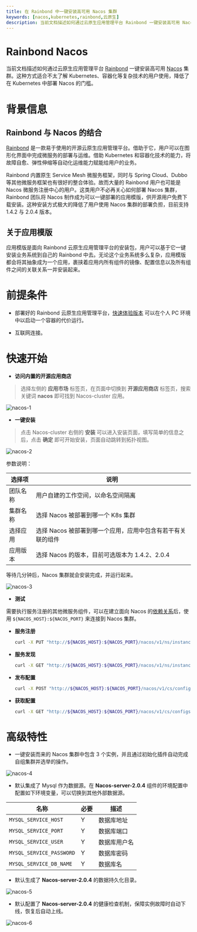 ```yaml
---
title: 在 Rainbond 中一键安装高可用 Nacos 集群
keywords: [nacos,kubernetes,rainbond,云原生]
description: 当前文档描述如何通过云原生应用管理平台 Rainbond 一键安装高可用 Nacos 集群。
---
```


# Rainbond Nacos

当前文档描述如何通过云原生应用管理平台 [Rainbond](https://www.rainbond.com/?channel=nacos) 一键安装高可用 [Nacos](https://nacos.io) 集群。这种方式适合不太了解 Kubernetes、容器化等复杂技术的用户使用，降低了在 Kubernetes 中部署 Nacos 的门槛。

# 背景信息

## Rainbond 与 Nacos 的结合

[Rainbond](https://www.rainbond.com/?channel=nacos) 是一款易于使用的开源云原生应用管理平台。借助于它，用户可以在图形化界面中完成微服务的部署与运维。借助 Kubernetes 和容器化技术的能力，将故障自愈、弹性伸缩等自动化运维能力赋能给用户的业务。

Rainbond 内置原生 Service Mesh 微服务框架，同时与 Spring Cloud、Dubbo 等其他微服务框架也有很好的整合体验。故而大量的 Rainbond 用户也可能是 Nacos 微服务注册中心的用户。这类用户不必再关心如何部署 Nacos 集群，Rainbond 团队将 Nacos 制作成为可以一键部署的应用模版，供开源用户免费下载安装。这种安装方式极大的降低了用户使用 Nacos 集群的部署负担，目前支持 1.4.2 与 2.0.4 版本。


## 关于应用模版

应用模版是面向 Rainbond 云原生应用管理平台的安装包，用户可以基于它一键安装业务系统到自己的 Rainbond 中去。无论这个业务系统多么复杂，应用模版都会将其抽象成为一个应用，裹挟着应用内所有组件的镜像、配置信息以及所有组件之间的关联关系一并安装起来。

# 前提条件

- 部署好的 Rainbond 云原生应用管理平台，[快速体验版本](https://www.rainbond.com/docs/quick-start/quick-install/?channel=nacos) 可以在个人 PC 环境中以启动一个容器的代价运行。

- 互联网连接。

# 快速开始

* **访问内置的开源应用商店**

> 选择左侧的 **应用市场** 标签页，在页面中切换到 **开源应用商店** 标签页，搜索关键词 **nacos** 即可找到 Nacos-cluster 应用。

![nacos-1](https://static.goodrain.com/wechat/nacos-cluster/nacos-cluster-1.png)

* **一键安装**

> 点击 Nacos-cluster 右侧的 **安装** 可以进入安装页面，填写简单的信息之后，点击 **确定** 即可开始安装，页面自动跳转到拓扑视图。

![nacos-2](https://static.goodrain.com/wechat/nacos-cluster/nacos-cluster-2.png)

参数说明：

| 选择项  | 说明                                |
| ---- | --------------------------------- |
| 团队名称 | 用户自建的工作空间，以命名空间隔离                 |
| 集群名称 | 选择 Nacos 被部署到哪一个 K8s 集群           |
| 选择应用 | 选择 Nacos 被部署到哪一个应用，应用中包含有若干有关联的组件 |
| 应用版本 | 选择 Nacos 的版本，目前可选版本为 1.4.2、2.0.4  |

等待几分钟后，Nacos 集群就会安装完成，并运行起来。

![nacos-3](https://static.goodrain.com/wechat/nacos-cluster/nacos-cluster-3.png)

* **测试**

需要执行服务注册的其他微服务组件，可以在建立面向 Nacos 的[依赖关系](https://www.rainbond.com/docs/use-manual/user-manual/component-connection/regist_and_discover)后，使用 `${NACOS_HOST}:${NACOS_PORT}` 来连接到 Nacos 集群。

* **服务注册**
  
  ```bash
  curl -X PUT "http://${NACOS_HOST}:${NACOS_PORT}/nacos/v1/ns/instance?serviceName=nacos.naming.serviceName&ip=20.18.7.10&port=8080"
  ```

* **服务发现**
  
  ```bash
  curl -X GET "http://${NACOS_HOST}:${NACOS_PORT}/nacos/v1/ns/instance/list?serviceName=nacos.naming.serviceName"
  ```

* **发布配置**
  
  ```bash
  curl -X POST "http://${NACOS_HOST}:${NACOS_PORT}/nacos/v1/cs/configs?dataId=nacos.cfg.dataId&group=test&content=helloWorld"
  ```

* **获取配置**
  
  ```bash
  curl -X GET "http://${NACOS_HOST}:${NACOS_PORT}/nacos/v1/cs/configs?dataId=nacos.cfg.dataId&group=test"
  ```

# 高级特性

- 一键安装而来的 Nacos 集群中包含 3 个实例，并且通过初始化插件自动完成自组集群并选举的操作。

![nacos-4](https://static.goodrain.com/wechat/nacos-cluster/nacos-cluster-4.png)

- 默认集成了 Mysql 作为数据源。在 **Nacos-server-2.0.4** 组件的环境配置中配置如下环境变量，可以切换到其他外部数据源。

| 名称                       | 必要  | 描述     |
| ------------------------ | --- | ------ |
| `MYSQL_SERVICE_HOST`     | Y   | 数据库地址  |
| `MYSQL_SERVICE_PORT`     | Y   | 数据库端口  |
| `MYSQL_SERVICE_USER`     | Y   | 数据库用户名 |
| `MYSQL_SERVICE_PASSWORD` | Y   | 数据库密码  |
| `MYSQL_SERVICE_DB_NAME`  | Y   | 数据库名   |

- 默认生成了 **Nacos-server-2.0.4** 的数据持久化目录。

![nacos-5](https://static.goodrain.com/wechat/nacos-cluster/nacos-cluster-5.png)

- 默认配置了 **Nacos-server-2.0.4** 的健康检查机制，保障实例故障时自动下线，恢复后自动上线。

![nacos-6](https://static.goodrain.com/wechat/nacos-cluster/nacos-cluster-6.png)
